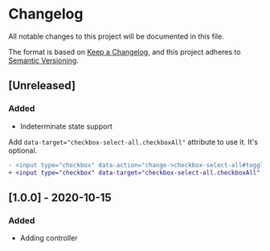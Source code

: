 # Changelog
All notable changes to this project will be documented in this file.

The format is based on [Keep a Changelog](https://keepachangelog.com/en/1.0.0/),
and this project adheres to [Semantic Versioning](https://semver.org/spec/v2.0.0.html).

## [Unreleased]

### Added

- Indeterminate state support

Add `data-target="checkbox-select-all.checkboxAll"` attribute to use it. It's optional.
```diff
- <input type="checkbox" data-action="change->checkbox-select-all#toggle" />
+ <input type="checkbox" data-target="checkbox-select-all.checkboxAll" data-action="change->checkbox-select-all#toggle" />
```

## [1.0.0] - 2020-10-15

### Added

- Adding controller

